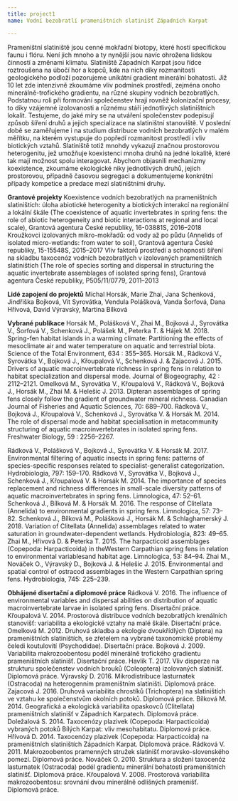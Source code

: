 ```yaml
---
title: project1
name: Vodní bezobratlí prameništních slatinišť Západních Karpat

---
```

Prameništní slatiniště jsou cenné mokřadní biotopy, které hostí specifickou faunu i flóru. Není jich
mnoho a ty nynější jsou navíc ohrožena lidskou činností a změnami klimatu. Slatiniště Západních
Karpat jsou řídce roztroušena na úbočí hor a kopců, kde na nich díky rozmanitosti geologického
podloží pozorujeme unikátní gradient minerální bohatosti. Již 10 let zde intenzivně zkoumáme vliv
podmínek prostředí, zejména onoho minerálně-trofického gradientu, na různé skupiny vodních
bezobratlých. Podstatnou roli při formování společenstev hrají rovněž kolonizační procesy, to díky
vzájemné izolovanosti a různému stáří jednotlivých slatiništních lokalit. Testujeme, do jaké míry se na
utváření společenstev podepisují způsob šíření druhů a jejich specializace na slatiništní stanoviště.
V poslední době se zaměřujeme i na studium distribuce vodních bezobratlých v malém měřítku, na
kterém vystupuje do popředí rozmanitost prostředí i vliv biotických vztahů. Slatiniště totiž mnohdy
vykazují značnou prostorovou heterogenitu, jež umožňuje koexistenci mnoha druhů na jedné lokalitě,
které tak mají možnost spolu interagovat. Abychom objasnili mechanizmy koexistence, zkoumáme
ekologické niky jednotlivých druhů, jejich prostorovou, případně časovou segregaci a dokumentujeme
konkrétní případy kompetice a predace mezi slatiništními druhy.

**Grantové projekty**
Koexistence vodních bezobratlých na prameništních slatiništích: úloha abiotické heterogenity a
biotických interakcí na regionální a lokální škále (The coexistence of aquatic invertebrates in spring
fens: the role of abiotic heterogeneity and biotic interactions at regional and local scale), Grantová
agentura České republiky, 16-03881S, 2016–2018
Kroužkovci izolovaných mikro-mokřadů: od vody až po půdu (Annelids of isolated micro-wetlands:
from water to soil), Grantová agentura České republiky, 15-15548S, 2015–2017
Vliv faktorů prostředí a schopnosti šíření na skladbu taxocenóz vodních bezobratlých v izolovaných
prameništních slatiništích (The role of species sorting and dispersal in structuring the aquatic
invertebrate assemblages of isolated spring fens), Grantová agentura České republiky, P505/11/0779,
2011–2013

**Lidé zapojení do projektů**
Michal Horsák, Marie Zhai, Jana Schenková, Jindřiška Bojková, Vít Syrovátka, Vendula Polášková,
Vanda Šorfová, Dana Hřívová, David Výravský, Martina Bílková

**Vybrané publikace**
Horsák M., Polášková V., Zhai M., Bojková J., Syrovátka V., Šorfová V., Schenková J., Polášek M.,
Peterka T. &amp; Hájek M. 2018. Spring-fen habitat islands in a warming climate: Partitioning the effects
of mesoclimate air and water temperature on aquatic and terrestrial biota. Science of the Total
Environment, 634 : 355–365.
Horsák M., Rádková V., Syrovátka V., Bojková J., Křoupalová V., Schenková J. &amp; Zajacová J. 2015.
Drivers of aquatic macroinvertebrate richness in spring fens in relation to habitat specialization and
dispersal mode. Journal of Biogeography, 42 : 2112–2121.
Omelková M., Syrovátka V., Křoupalová V., Rádková V., Bojková J., Horsák M., Zhai M. &amp; Helešic
J. 2013. Dipteran assemblages of spring fens closely follow the gradient of groundwater mineral
richness. Canadian Journal of Fisheries and Aquatic Sciences, 70: 689–700.
Rádková V., Bojková J., Křoupalová V., Schenková J., Syrovátka V. &amp; Horsák M. 2014. The role of
dispersal mode and habitat specialisation in metacommunity structuring of aquatic macroinvertebrates
in isolated spring fens. Freshwater Biology, 59 : 2256–2267.

Rádková V., Polášková V., Bojková J., Syrovátka V. &amp; Horsák M. 2017. Environmental filtering of
aquatic insects in spring fens: patterns of species-specific responses related to specialist-generalist
categorization. Hydrobiologia, 797: 159–170.
Rádková V., Syrovátka V., Bojková J., Schenková J., Křoupalová V. &amp; Horsák M. 2014. The
importance of species replacement and richness differences in small-scale diversity patterns of aquatic
macroinvertebrates in spring fens. Limnologica, 47: 52–61.
Schenková J., Bílková M. &amp; Horsák M. 2016. The response of Clitellata (Annelida) to environmental
gradients in spring fens. Limnologica, 57: 73–82.
Schenková J., Bílková M., Polášková J., Horsák M. &amp; Schlaghamerský J. 2018. Variation of Clitellata
(Annelida) assemblages related to water saturation in groundwater-dependent wetlands.
Hydrobiologia, 823: 49–65.
Zhai M., Hřívová D. &amp; Peterka T. 2015. The harpacticoid assemblages (Copepoda: Harpacticoida) in
theWestern Carpathian spring fens in relation to environmental variablesand habitat age. Limnologica,
53: 84–94.
Zhai M., Nováček O., Výravský D., Bojková J. &amp; Helešic J. 2015. Environmental and spatial control
of ostracod assemblages in the Western Carpathian spring fens. Hydrobiologia, 745: 225–239.

**Obhájené disertační a diplomové práce**
Rádková V. 2016. The influence of environmental variables and dispersal abilities on distribution of
aquatic macroinvertebrate larvae in isolated spring fens. Disertační práce.
Křoupalová V. 2014. Prostorová distribuce vodních bezobratlých krenálních stanovišť: variabilita a
ekologické vztahy na malé škále. Disertační práce.
Omelková M. 2012. Druhová skladba a ekologie dvoukřídlých (Diptera) na prameništních slatiništích,
se zřetelem na vybrané taxonomické problémy čeledi koutulovití (Psychodidae). Disertační práce.
Bojková J. 2009. Variabilita makrozoobentosu podél minerálně trofického gradientu prameništních
slatinišť. Disertační práce.
Havlík T. 2017. Vliv disperze na strukturu společenstev vodních brouků (Coleoptera) izolovaných
slatinišť. Diplomová práce.
Výravský D. 2016. Mikrodistribuce lasturnatek (Ostracoda) na heterogenním prameništním slatiništi.
Diplomová práce.
Zajacová J. 2016. Druhová variabilita chrostíků (Trichoptera) na slatiništích ve vztahu ke
společenstvům okolních potoků. Diplomová práce.
Bílková M. 2014. Geografická a ekologická variabilita opaskovců (Clitellata) prameništních slatinišť v
Západních Karpatech. Diplomová práce.
Doležalová S. 2014. Taxocenózy plazivek (Copepoda: Harpacticoida) vybraných potoků Bílých
Karpat: vliv mesohabitatu. Diplomová práce.
Hřívová D. 2014. Taxocenózy plazivek (Copepoda: Harpacticoida) na prameništních slatiništích
Západních Karpat. Diplomová práce.
Rádková V. 2011. Makrozoobentos pramenných stružek slatinišť moravsko-slovenského pomezí.
Diplomová práce.
Nováček O. 2010. Struktura a složení taxocenóz lasturnatek (Ostracoda) podél gradientu minerální
bohatosti prameništních slatinišť. Diplomová práce.
Křoupalová V. 2008. Prostorová variabilita makrozoobentosu: srovnání dvou minerálně odlišných
pramenišť. Diplomová práce.